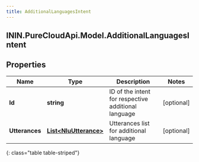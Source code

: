```yaml
---
title: AdditionalLanguagesIntent
---
```

## ININ.PureCloudApi.Model.AdditionalLanguagesIntent

## Properties

|Name | Type | Description | Notes|
|------------ | ------------- | ------------- | -------------|
| **Id** | **string** | ID of the intent for respective additional language | [optional] |
| **Utterances** | [**List&lt;NluUtterance&gt;**](NluUtterance.html) | Utterances list for additional language | [optional] |
{: class="table table-striped"}


